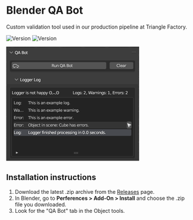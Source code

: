 # Blender QA Bot

Custom validation tool used in our production pipeline at Triangle Factory.

![Version](https://img.shields.io/badge/Version-3.0.1-blue) ![Version](https://img.shields.io/badge/Blender-3.2-orange)

![Screenshot](Screenshot.png)

## Installation instructions

1. Download the latest .zip archive from the [Releases](https://github.com/TriangleFactory/Blender-QABot/releases) page.
2. In Blender, go to __Perferences > Add-On > Install__ and choose the .zip file you downloaded.
3. Look for the "QA Bot" tab in the Object tools.
